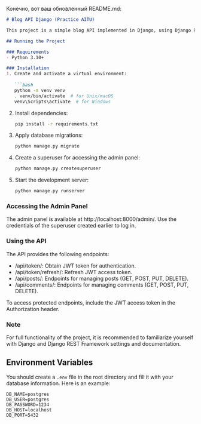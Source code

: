 Конечно, вот ваш обновленный README.md:

```markdown
# Blog API Django (Practice AITU)

This project is a simple blog API implemented in Django, using Django REST Framework.

## Running the Project

### Requirements
- Python 3.10+

### Installation
1. Create and activate a virtual environment:
   
   ```bash
   python -m venv venv
   . venv/bin/activate  # for Unix/macOS
   venv\Scripts\activate  # for Windows
   ```

2. Install dependencies:
   
   ```bash
   pip install -r requirements.txt
   ```

3. Apply database migrations:
   
   ```bash
   python manage.py migrate
   ```

4. Create a superuser for accessing the admin panel:
   
   ```bash
   python manage.py createsuperuser
   ```

5. Start the development server:
   
   ```bash
   python manage.py runserver
   ```

### Accessing the Admin Panel
The admin panel is available at http://localhost:8000/admin/. Use the credentials of the superuser created earlier to log in.

### Using the API
The API provides the following endpoints:
- /api/token/: Obtain JWT token for authentication.
- /api/token/refresh/: Refresh JWT access token.
- /api/posts/: Endpoints for managing posts (GET, POST, PUT, DELETE).
- /api/comments/: Endpoints for managing comments (GET, POST, PUT, DELETE).

To access protected endpoints, include the JWT access token in the Authorization header.

### Note
For full functionality of the project, it is recommended to familiarize yourself with Django and Django REST Framework settings and documentation.

## Environment Variables
You should create a `.env` file in the root directory and fill it with your database information. Here is an example:

```
DB_NAME=postgres
DB_USER=postgres
DB_PASSWORD=1234
DB_HOST=localhost
DB_PORT=5432
```
